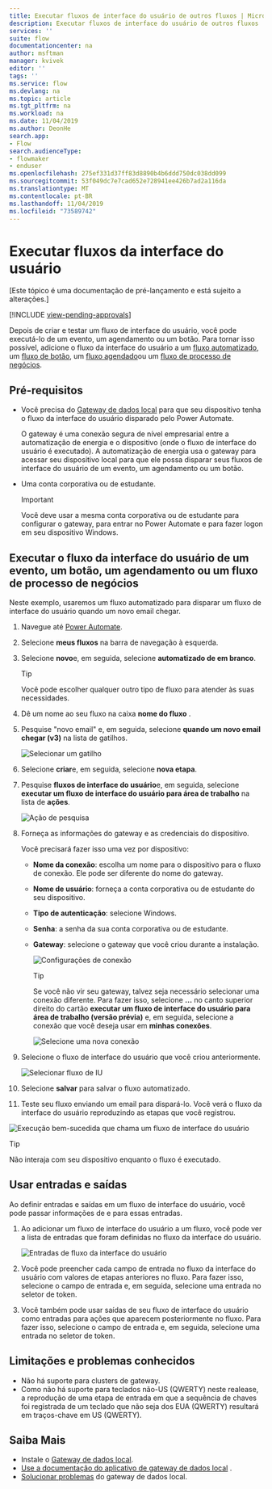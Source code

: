 ```yaml
---
title: Executar fluxos de interface do usuário de outros fluxos | Microsoft Docs
description: Executar fluxos de interface do usuário de outros fluxos
services: ''
suite: flow
documentationcenter: na
author: msftman
manager: kvivek
editor: ''
tags: ''
ms.service: flow
ms.devlang: na
ms.topic: article
ms.tgt_pltfrm: na
ms.workload: na
ms.date: 11/04/2019
ms.author: DeonHe
search.app:
- Flow
search.audienceType:
- flowmaker
- enduser
ms.openlocfilehash: 275ef331d37ff83d8890b4b6ddd750dc038dd099
ms.sourcegitcommit: 53f049dc7e7cad652e728941ee426b7ad2a116da
ms.translationtype: MT
ms.contentlocale: pt-BR
ms.lasthandoff: 11/04/2019
ms.locfileid: "73589742"
---
```

# <a name="run-ui-flows"></a>Executar fluxos da interface do usuário

[Este tópico é uma documentação de pré-lançamento e está sujeito a alterações.]

[!INCLUDE [view-pending-approvals](../includes/cc-rebrand.md)]

Depois de criar e testar um fluxo de interface do usuário, você pode executá-lo de um evento, um agendamento ou um botão. Para tornar isso possível, adicione o fluxo da interface do usuário a um [fluxo automatizado](../get-started-logic-flow.md), um [fluxo de botão](../introduction-to-button-flows.md), um [fluxo agendado](../run-scheduled-tasks.md)ou um [fluxo de processo de negócios](../business-process-flows-overview.md).

## <a name="prerequisites"></a>Pré-requisitos

- Você precisa do [Gateway de dados local](https://go.microsoft.com/fwlink/?LinkID=820580&clcid=0x409) para que seu dispositivo tenha o fluxo da interface do usuário disparado pelo Power Automate.
   
   O gateway é uma conexão segura de nível empresarial entre a automatização de energia e o dispositivo (onde o fluxo de interface do usuário é executado). A automatização de energia usa o gateway para acessar seu dispositivo local para que ele possa disparar seus fluxos de interface do usuário de um evento, um agendamento ou um botão.
- Uma conta corporativa ou de estudante. 

   >[!IMPORTANT]
   >Você deve usar a mesma conta corporativa ou de estudante para configurar o gateway, para entrar no Power Automate e para fazer logon em seu dispositivo Windows.
   

## <a name="run-your-ui-flow-from-an-event-button-schedule-or-business-process-flow"></a>Executar o fluxo da interface do usuário de um evento, um botão, um agendamento ou um fluxo de processo de negócios

Neste exemplo, usaremos um fluxo automatizado para disparar um fluxo de interface do usuário quando um novo email chegar.

1. Navegue até [Power Automate](https://flow.microsoft.com/).
1. Selecione **meus fluxos** na barra de navegação à esquerda.
1. Selecione **novo**e, em seguida, selecione **automatizado de em branco**.

   >[!TIP]
   >Você pode escolher qualquer outro tipo de fluxo para atender às suas necessidades.

1. Dê um nome ao seu fluxo na caixa **nome do fluxo** .
1. Pesquise "novo email" e, em seguida, selecione **quando um novo email chegar (v3)** na lista de gatilhos. 
    
   ![Selecionar um gatilho](../media/run-ui-flow/2d4ec17d239169a46905cef1829fa3a1.png "Selecionar um gatilho")

1. Selecione **criar**e, em seguida, selecione **nova etapa**.

1. Pesquise **fluxos de interface do usuário**e, em seguida, selecione **executar um fluxo de interface do usuário para área de trabalho** na lista de **ações**. 

   ![Ação de pesquisa](../media/run-ui-flow/search-action.png "Ação de pesquisa")

1. Forneça as informações do gateway e as credenciais do dispositivo. 

   Você precisará fazer isso uma vez por dispositivo:

    - **Nome da conexão**: escolha um nome para o dispositivo para o fluxo de conexão. Ele pode ser diferente do nome do gateway.
    - **Nome de usuário**: forneça a conta corporativa ou de estudante do seu dispositivo.
    - **Tipo de autenticação**: selecione Windows.
    - **Senha**: a senha da sua conta corporativa ou de estudante.
    - **Gateway**: selecione o gateway que você criou durante a instalação.

      ![Configurações de conexão](../media/run-ui-flow/connection-settings.png "Configurações de conexão")

      >[!TIP]
      >Se você não vir seu gateway, talvez seja necessário selecionar uma conexão diferente. Para fazer isso, selecione **...** no canto superior direito do cartão **executar um fluxo de interface do usuário para área de trabalho (versão prévia)** e, em seguida, selecione a conexão que você deseja usar em **minhas conexões**.

      ![Selecione uma nova conexão](../media/run-ui-flow/select-new-connection.png "Selecione uma nova conexão")

1. Selecione o fluxo de interface do usuário que você criou anteriormente.

   ![Selecionar fluxo de IU](../media/run-ui-flow/select-ui-flow.png "Selecionar fluxo de IU")

1. Selecione **salvar** para salvar o fluxo automatizado.

1. Teste seu fluxo enviando um email para dispará-lo. Você verá o fluxo da interface do usuário reproduzindo as etapas que você registrou. 

![Execução bem-sucedida que chama um fluxo de interface do usuário](../media/run-ui-flow/successful-run.png "Execução bem-sucedida que chama um fluxo de interface do usuário")

>[!TIP]
>Não interaja com seu dispositivo enquanto o fluxo é executado.

## <a name="use-inputs-and-outputs"></a>Usar entradas e saídas

Ao definir entradas e saídas em um fluxo de interface do usuário, você pode passar informações de e para essas entradas.

1. Ao adicionar um fluxo de interface do usuário a um fluxo, você pode ver a lista de entradas que foram definidas no fluxo da interface do usuário.

   ![Entradas de fluxo da interface do usuário](../media/run-ui-flow/inputs.png "Entradas de fluxo da interface do usuário")

1. Você pode preencher cada campo de entrada no fluxo da interface do usuário com valores de etapas anteriores no fluxo. Para fazer isso, selecione o campo de entrada e, em seguida, selecione uma entrada no seletor de token.


1. Você também pode usar saídas de seu fluxo de interface do usuário como entradas para ações que aparecem posteriormente no fluxo. Para fazer isso, selecione o campo de entrada e, em seguida, selecione uma entrada no seletor de token.

## <a name="limitations-and-known-issues"></a>Limitações e problemas conhecidos

- Não há suporte para clusters de gateway.
- Como não há suporte para teclados não-US (QWERTY) neste realease, a reprodução de uma etapa de entrada em que a sequência de chaves foi registrada de um teclado que não seja dos EUA (QWERTY) resultará em traços-chave em US (QWERTY).

## <a name="learn-more"></a>Saiba Mais

 - Instale o [Gateway de dados local](https://docs.microsoft.com/data-integration/gateway/service-gateway-app).
 - [Use a documentação do aplicativo de gateway de dados local](https://docs.microsoft.com/flow/gateway-manage) .
 - [Solucionar problemas](https://docs.microsoft.com/data-integration/gateway/service-gateway-tshoot) do gateway de dados local.
